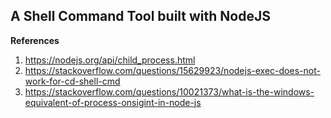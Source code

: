 ## A Shell Command Tool built with NodeJS
**References**
1. https://nodejs.org/api/child_process.html
2. https://stackoverflow.com/questions/15629923/nodejs-exec-does-not-work-for-cd-shell-cmd
3. https://stackoverflow.com/questions/10021373/what-is-the-windows-equivalent-of-process-onsigint-in-node-js